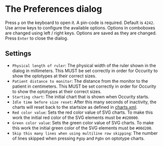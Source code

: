 # The Preferences dialog
Press `p` on the keyboard to open it. A pin-code is required. Default is `4242`. Use arrow keys to configure the available options. Options in comboboxes are changed using left / right keys. Options are saved as they are changed. Press `Enter` to close the dialog.

## Settings
* `Physical length of ruler`: The physical width of the ruler shown in the dialog in millimeters. This MUST be set correctly in order for Occurity to show the optotypes at their correct sizes.
* `Patient distance to monitor`: The distance from the monitor to the patient in centimeters. This MUST be set correctly in order for Occurity to show the optotypes at their correct sizes.
* `Starting chart`: The initial chart that is shown when Occurity starts.
* `Idle time before size reset`: After this many seconds of inactivity, the charts will reset back to the startsize as defined in [charts.xml](CHARTSXML.md).
* `Red color value`: Sets the red color value of SVG charts. To make this work the initial red color of the SVG elements must be `#d20000`.
* `Green color value`: Sets the green color value of SVG charts. To make this work the initial green color of the SVG elements must be `#00d200`.
* `Skip this many lines when using multiline row skipping`: The number of lines skipped when pressing `PgUp` and `PgDn` on optotype charts.
